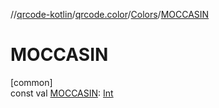 //[qrcode-kotlin](../../../index.md)/[qrcode.color](../index.md)/[Colors](index.md)/[MOCCASIN](-m-o-c-c-a-s-i-n.md)

# MOCCASIN

[common]\
const val [MOCCASIN](-m-o-c-c-a-s-i-n.md): [Int](https://kotlinlang.org/api/latest/jvm/stdlib/kotlin/-int/index.html)
